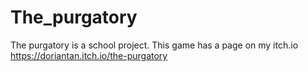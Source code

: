 # The_purgatory
The purgatory is a school project. This game has a page on my itch.io https://doriantan.itch.io/the-purgatory
